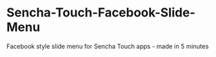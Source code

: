 Sencha-Touch-Facebook-Slide-Menu
================================

Facebook style slide menu for Sencha Touch apps - made in 5 minutes
